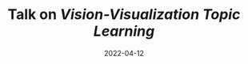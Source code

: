 ---
title: "Talk on <em>Vision-Visualization Topic Learning</em>"
collection: talks
type: "Talk"
permalink: /talks/2022-04-12-talk
venue: "ZJUTVis Lab"
date: 2022-04-12
location: "Hangzhou, Zhejiang"
paperurl: "/files/GroupMeetingReport202204.pptx"
---